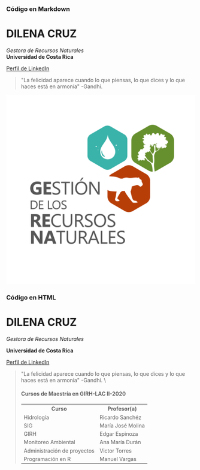 ### Código en Markdown

# DILENA CRUZ
*Gestora de Recursos Naturales*  
**Universidad de Costa Rica**

[Perfil de LinkedIn](https://www.linkedin.com/in/dilenacruz/)

>"La felicidad aparece cuando lo que piensas, lo que dices y lo que haces está en armonía"
>-Gandhi.

![GERENA](https://github.com/DilenaCruz/Practica_Markdown/blob/master/Im%C3%A1genes/Identificador%20gr%C3%A1fico%20GERENA-04.png)

<h3> Código en HTML </h3>

<h1> DILENA CRUZ </h1>
<em> Gestora de Recursos Naturales </em>

<strong> Universidad de Costa Rica </strong>

<a href="https://www.linkedin.com/in/dilenacruz/"> Perfil de LinkedIn </a>
  
<blockquote> "La felicidad aparece cuando lo que piensas, lo que dices y lo que haces está en armonía"
  -Gandhi.
</bloxkquote>
\
<h4> Cursos de Maestría en GIRH-LAC II-2020 </h4>
<table>
  <tr><th>Curso</th><th>Profesor(a)</th></tr>
  <tr><td>Hidrología</td><td>Ricardo Sanchéz</td></tr>
  <tr><td>SIG</td><td>María José Molina</td></tr>
  <tr><td>GIRH</td><td>Edgar Espinoza</td></tr>
  <tr><td>Monitoreo Ambiental</td><td>Ana María Durán</td></tr>
  <tr><td>Administración de proyectos</td><td>Victor Torres</td></tr>
  <tr><td>Programación en R</td><td>Manuel Vargas</td></tr>
</table>
